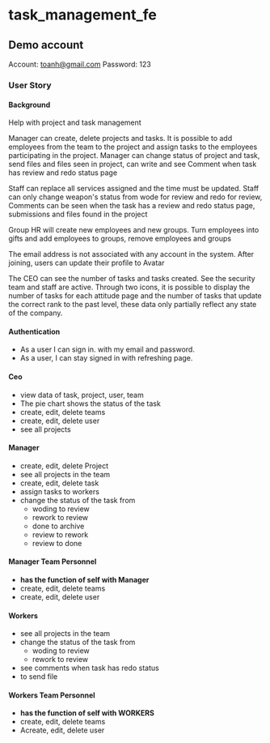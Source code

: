 # task_management_fe

## Demo account

Account: toanh@gmail.com
Password: 123

### User Story
#### Background
Help with project and task management

Manager can create, delete projects and tasks. It is possible to add employees from the team to the project and assign tasks to the employees participating in the project. Manager can change status of project and task, send files and files seen in project, can write and see Comment when task has review and redo status page

Staff can replace all services assigned and the time must be updated. Staff can only change weapon's status from wode for review and redo for review, Comments can be seen when the task has a review and redo status page, submissions and files found in the project

Group HR will create new employees and new groups. Turn employees into gifts and add employees to groups, remove employees and groups

The email address is not associated with any account in the system. After joining, users can update their profile to Avatar

The CEO can see the number of tasks and tasks created. See the security team and staff are active. Through two icons, it is possible to display the number of tasks for each attitude page and the number of tasks that update the correct rank to the past level, these data only partially reflect any state of the company.

#### Authentication
-  As a user I can sign in. with my email and password.
-  As a user, I can stay signed in with refreshing page.

#### Ceo
-  view data of task, project, user, team
-  The pie chart shows the status of the task
-  create, edit, delete teams
-  create, edit, delete user
-  see all projects
#### Manager
-  create, edit, delete Project
-  see all projects in the team
-  create, edit, delete task
-  assign tasks to workers
-  change the status of the task from 
    * woding to review 
    * rework to review
    * done to archive
    * review to rework
    * review to done

#### Manager Team Personnel
-  **has the function of self with Manager**
-  create, edit, delete teams
-  create, edit, delete user

#### Workers
-  see all projects in the team
-  change the status of the task from 
    * woding to review 
    * rework to review
-  see comments when task has redo status
-  to send file

#### Workers Team Personnel
- **has the function of self with WORKERS**
-  create, edit, delete teams
-  Acreate, edit, delete user
